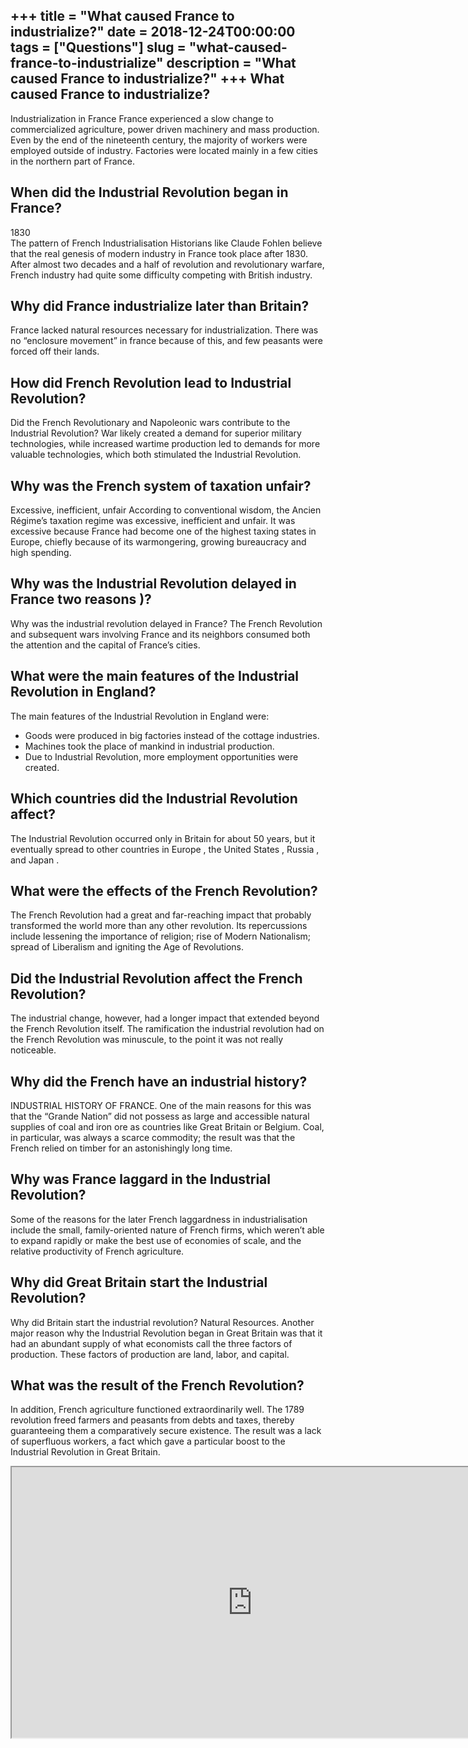 +++
title = "What caused France to industrialize?"
date = 2018-12-24T00:00:00
tags = ["Questions"]
slug = "what-caused-france-to-industrialize"
description = "What caused France to industrialize?"
+++
What caused France to industrialize?
------------------------------------

Industrialization in France France experienced a slow change to commercialized agriculture, power driven machinery and mass production. Even by the end of the nineteenth century, the majority of workers were employed outside of industry. Factories were located mainly in a few cities in the northern part of France.

When did the Industrial Revolution began in France?
---------------------------------------------------

1830  
The pattern of French Industrialisation Historians like Claude Fohlen believe that the real genesis of modern industry in France took place after 1830. After almost two decades and a half of revolution and revolutionary warfare, French industry had quite some difficulty competing with British industry.

Why did France industrialize later than Britain?
------------------------------------------------

France lacked natural resources necessary for industrialization. There was no “enclosure movement” in france because of this, and few peasants were forced off their lands.

How did French Revolution lead to Industrial Revolution?
--------------------------------------------------------

Did the French Revolutionary and Napoleonic wars contribute to the Industrial Revolution? War likely created a demand for superior military technologies, while increased wartime production led to demands for more valuable technologies, which both stimulated the Industrial Revolution.

Why was the French system of taxation unfair?
---------------------------------------------

Excessive, inefficient, unfair According to conventional wisdom, the Ancien Régime’s taxation regime was excessive, inefficient and unfair. It was excessive because France had become one of the highest taxing states in Europe, chiefly because of its warmongering, growing bureaucracy and high spending.

Why was the Industrial Revolution delayed in France two reasons )?
------------------------------------------------------------------

Why was the industrial revolution delayed in France? The French Revolution and subsequent wars involving France and its neighbors consumed both the attention and the capital of France’s cities.

What were the main features of the Industrial Revolution in England?
--------------------------------------------------------------------

The main features of the Industrial Revolution in England were:

- Goods were produced in big factories instead of the cottage industries.
- Machines took the place of mankind in industrial production.
- Due to Industrial Revolution, more employment opportunities were created.

Which countries did the Industrial Revolution affect?
-----------------------------------------------------

The Industrial Revolution occurred only in Britain for about 50 years, but it eventually spread to other countries in Europe , the United States , Russia , and Japan .

What were the effects of the French Revolution?
-----------------------------------------------

The French Revolution had a great and far-reaching impact that probably transformed the world more than any other revolution. Its repercussions include lessening the importance of religion; rise of Modern Nationalism; spread of Liberalism and igniting the Age of Revolutions.

Did the Industrial Revolution affect the French Revolution?
-----------------------------------------------------------

The industrial change, however, had a longer impact that extended beyond the French Revolution itself. The ramification the industrial revolution had on the French Revolution was minuscule, to the point it was not really noticeable.

Why did the French have an industrial history?
----------------------------------------------

INDUSTRIAL HISTORY OF FRANCE. One of the main reasons for this was that the “Grande Nation” did not possess as large and accessible natural supplies of coal and iron ore as countries like Great Britain or Belgium. Coal, in particular, was always a scarce commodity; the result was that the French relied on timber for an astonishingly long time.

Why was France laggard in the Industrial Revolution?
----------------------------------------------------

Some of the reasons for the later French laggardness in industrialisation include the small, family-oriented nature of French firms, which weren’t able to expand rapidly or make the best use of economies of scale, and the relative productivity of French agriculture.

Why did Great Britain start the Industrial Revolution?
------------------------------------------------------

Why did Britain start the industrial revolution? Natural Resources. Another major reason why the Industrial Revolution began in Great Britain was that it had an abundant supply of what economists call the three factors of production. These factors of production are land, labor, and capital.

What was the result of the French Revolution?
---------------------------------------------

In addition, French agriculture functioned extraordinarily well. The 1789 revolution freed farmers and peasants from debts and taxes, thereby guaranteeing them a comparatively secure existence. The result was a lack of superfluous workers, a fact which gave a particular boost to the Industrial Revolution in Great Britain.

<iframe allow="accelerometer; autoplay; clipboard-write; encrypted-media; gyroscope; picture-in-picture" allowfullscreen="" class="__youtube_prefs__  epyt-is-override  no-lazyload" data-no-lazy="1" data-origheight="433" data-origwidth="770" data-skipgform_ajax_framebjll="" height="433" id="_ytid_24219" loading="lazy" src="https://www.youtube.com/embed/zjK7PWmRRyg?enablejsapi=1&autoplay=0&cc_load_policy=0&cc_lang_pref=&iv_load_policy=1&loop=0&modestbranding=0&rel=1&fs=1&playsinline=0&autohide=2&theme=dark&color=red&controls=1&" title="YouTube player" width="770"></iframe>